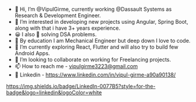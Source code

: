 - 👋 Hi, I’m @VipulGirme, currently working @Dassault Systems as Research & Development Engineer.
- 👀 I’m interested in developing new projects using Angular, Spring Boot, along with that i have 3+ years experience.
- 😀 I also 💙 solving DSA problems.
- 🦾 By education I am Mechanical Engineer but deep down I love to code.
- 🌱 I’m currently exploring React, Flutter and will also try to build few Android Apps.
- 💞️ I’m looking to collaborate on working for Freelancing projects.
- 📫 How to reach me - vipulgirme3223@gmail.com
- 🔗 Linkedin - https://www.linkedin.com/in/vipul-girme-a90a90138/

https://img.shields.io/badge/LinkedIn-0077B5?style=for-the-badge&logo=linkedin&logoColor=white

<!---
VipulGirme/VipulGirme is a ✨ special ✨ repository because its `README.md` (this file) appears on your GitHub profile.
You can click the Preview link to take a look at your changes.
--->
